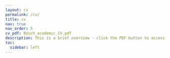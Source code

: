 ```yaml
---
layout: cv
permalink: /cv/
title: cv
nav: true
nav_order: 5
cv_pdf: Bosch_academic_CV.pdf
description: This is a brief overview - click the PDF button to access my full CV.
toc:
  sidebar: left
---
```

